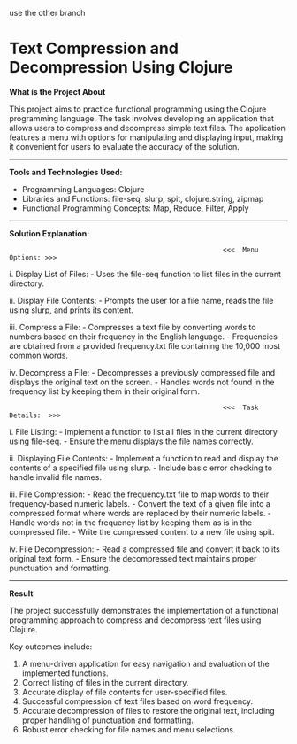 
use the other branch 

# **Text Compression and Decompression Using Clojure**

**What is the Project About**

This project aims to practice functional programming using the Clojure programming language. The task involves developing an application that allows users to compress and decompress simple text files. The application features a menu with options for manipulating and displaying input, making it convenient for users to evaluate the accuracy of the solution.

-------------------------------------------------------------------------------------------------------------------------------------------------

**Tools and Technologies Used:**

  - Programming Languages: Clojure
  - Libraries and Functions: file-seq, slurp, spit, clojure.string, zipmap
  - Functional Programming Concepts: Map, Reduce, Filter, Apply

-------------------------------------------------------------------------------------------------------------------------------------------------

**Solution Explanation:**

                                                          <<<  Menu Options: >>>

  i. Display List of Files:
      - Uses the file-seq function to list files in the current directory.

  ii. Display File Contents:
      - Prompts the user for a file name, reads the file using slurp, and prints its content.

  iii. Compress a File:
      - Compresses a text file by converting words to numbers based on their frequency in the English language.
      - Frequencies are obtained from a provided frequency.txt file containing the 10,000 most common words.

  iv. Decompress a File:
      - Decompresses a previously compressed file and displays the original text on the screen.
      - Handles words not found in the frequency list by keeping them in their original form.
      
                                                          <<<  Task Details:  >>>

  i. File Listing:
      - Implement a function to list all files in the current directory using file-seq.
      - Ensure the menu displays the file names correctly.

  ii. Displaying File Contents:
      - Implement a function to read and display the contents of a specified file using slurp.
      - Include basic error checking to handle invalid file names.
      
  iii. File Compression:
      - Read the frequency.txt file to map words to their frequency-based numeric labels.
      - Convert the text of a given file into a compressed format where words are replaced by their numeric labels.
      - Handle words not in the frequency list by keeping them as is in the compressed file.
      - Write the compressed content to a new file using spit.
      
  iv. File Decompression:
      - Read a compressed file and convert it back to its original text form.
      - Ensure the decompressed text maintains proper punctuation and formatting.

-------------------------------------------------------------------------------------------------------------------------------------------------

**Result**

The project successfully demonstrates the implementation of a functional programming approach to compress and decompress text files using Clojure.

Key outcomes include:
1. A menu-driven application for easy navigation and evaluation of the implemented functions.
2. Correct listing of files in the current directory.
3. Accurate display of file contents for user-specified files.
4. Successful compression of text files based on word frequency.
5. Accurate decompression of files to restore the original text, including proper handling of punctuation and formatting.
6. Robust error checking for file names and menu selections.
